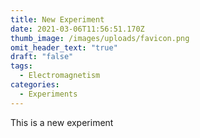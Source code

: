 ```yaml
---
title: New Experiment
date: 2021-03-06T11:56:51.170Z
thumb_image: /images/uploads/favicon.png
omit_header_text: "true"
draft: "false"
tags:
  - Electromagnetism
categories:
  - Experiments
---
```

This is a new experiment